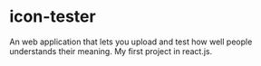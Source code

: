 # icon-tester
An web application that lets you upload and test how well people understands their meaning. My first project in react.js.
